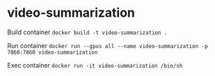 # video-summarization

Build container
`docker build -t video-summarization .`

Run container
`docker run --gpus all --name video-summarization -p 7860:7860 video-summarization`

Exec container
`docker run -it video-summarization /bin/sh`
